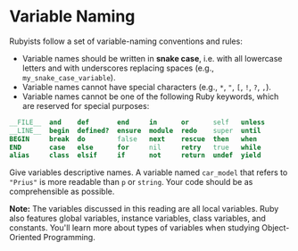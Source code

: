 # Variable Naming

Rubyists follow a set of variable-naming conventions and rules:

* Variable names should be written in **snake case**, i.e. with all lowercase
letters and with underscores replacing spaces (e.g., `my_snake_case_variable`).
* Variable names cannot have special characters (e.g., `*`, `"`, `[`, `!`, `?`, `,`).
* Variable names cannot be one of the following Ruby keywords, which are reserved
for special purposes:

```ruby
__FILE__  and    def       end     in      or      self   unless
__LINE__  begin  defined?  ensure  module  redo    super  until
BEGIN     break  do        false   next    rescue  then   when
END       case   else      for     nil     retry   true   while
alias     class  elsif     if      not     return  undef  yield
```

Give variables descriptive names. A variable named `car_model` that refers to
`"Prius"` is more readable than `p` or `string`. Your code should be as
comprehensible as possible.

**Note:** The variables discussed in this reading are all local variables. Ruby also
features global variables, instance variables, class variables, and constants.
You'll learn more about types of variables when studying Object-Oriented
Programming.
